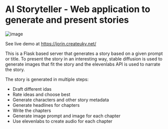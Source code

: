 # AI Storyteller - Web application to generate and present stories
![image](https://github.com/Jorineg/AI-Story-Teller/assets/65853883/74207a8a-7574-4601-99b6-4bc106aa4d23)

See live demo at https://jorin.createuky.net/

This is a Flask based server that generates a story based on a given prompt or title.
To present the story in an interesting way, stable diffusion is used to generate images that fit the story and the elevenlabs API is used to narrate the story.

The story is generated in multiple steps:
- Draft different idas
- Rate ideas and choose best
- Generate characters and other story metadata
- Generate headlines for chapters
- Write the chapters
- Generate image prompt and image for each chapter
- Use elevenlabs to create audio for each chapter
